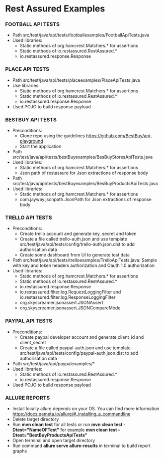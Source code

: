 # Rest Assured Examples

### FOOTBALL API TESTS
 - Path src/test/java/api/tests/footballexamples/FootballApiTests.java
 - Used libraries: 
   - Static methods of org.hamcrest.Matchers.* for assertions
   - Static methods of io.restassured.RestAssured.*
   - io.restassured.response.Response

### PLACE API TESTS
- Path  src/test/java/api/tests/placeexamples/PlaceApiTests.java
- Use libraries:
    - Static methods of org.hamcrest.Matchers.* for assertions
    - Static methods of io.restassured.RestAssured.*
    - io.restassured.response.Response
- Used POJO to build response payload

### BESTBUY API TESTS
- Preconditions:
   - Clone repo using the guidelines https://github.com/BestBuy/api-playground
   - Start the application
- Path src/test/java/api/tests/bestBuyexamples/BesBuyStoresApiTests.java
- Used libraries:
    - Static methods of org.hamcrest.Matchers.* for assertions
    - Json path of restassure for Json extractions of response body
- Path  src/test/java/api/tests/bestBuyexamples/BesBuyProductsApiTests.java
- Used libraries:
    - Static methods of org.hamcrest.Matchers.* for assertions
    - com.jayway.jsonpath.JsonPath for Json extractions of response body

### TRELLO API TESTS
- Preconditions: 
   - Create trello account and generate key, secret and token
   - Create a file called trello-auth.json and use template src/test/java/api/tests/config/trello-auth.json.dist to add 
     authorisation data
   - Create some dashboard from UI to generate test data
- Path src/test/java/api/tests/trelloexamples/TrelloApiTests.java:  Sample with key and token headers authorization
  and Oauth 1.0 authorization
- Used libraries:
    - Static methods of org.hamcrest.Matchers.* for assertions
    - Static methods of io.restassured.RestAssured.*
    - io.restassured.response.Response
    - io.restassured.filter.log.RequestLoggingFilter and io.restassured.filter.log.ResponseLoggingFilter
    - org.skyscreamer.jsonassert.JSONAssert
    - org.skyscreamer.jsonassert.JSONCompareMode


### PAYPAL API TESTS
- Preconditions:
    - Create paypal developer account and generate client_id and client_secret
    - Create a file called paypal-auth.json and use template src/test/java/api/tests/config/paypal-auth.json.dist to add
      authorisation data
- Path src/test/java/api/paypalexamples/*
- Used libraries:
    - Static methods of io.restassured.RestAssured.*
    - io.restassured.response.Response
- Used POJO to build response payload

### ALLURE REPORTS
- Install locally allure depends on your OS. You can find more information https://docs.qameta.io/allure/#_installing_a_commandline
- Delete target directory 
- Run **mvn clean test** for all tests or run **mvn clean test -Dtest="NameOFTest"** for example
  **mvn clean test -Dtest="BestBuyProductsApiTests"**
- Open terminal and open target directory 
- Run command **allure serve allure-results** in terminal to build report graphs 

